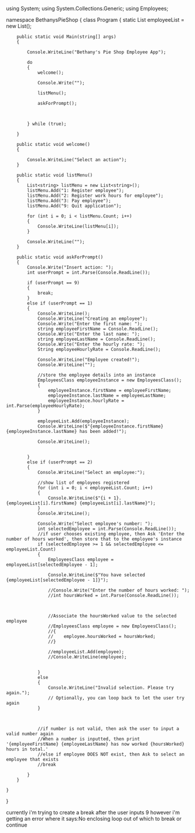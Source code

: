 using System;
using System.Collections.Generic;
using Employees;

namespace BethanysPieShop
{
    class Program
    {
        static List<EmployeesClass> employeeList = new List<EmployeesClass>();

        public static void Main(string[] args)
        {

            Console.WriteLine("Bethany's Pie Shop Employee App");

            do
            {
                welcome();

                Console.Write("");

                listMenu();

                askForPrompt();



            } while (true);

        }

        public static void welcome()
        {

            Console.WriteLine("Select an action");
        }

        public static void listMenu()
        {
            List<string> listMenu = new List<string>();
            listMenu.Add("1: Register employee");
            listMenu.Add("2: Register work hours for employee");
            listMenu.Add("3: Pay employee");
            listMenu.Add("9: Quit application");

            for (int i = 0; i < listMenu.Count; i++)
            {
                Console.WriteLine(listMenu[i]);
            }

            Console.WriteLine("");
        }

        public static void askForPrompt()
        {
            Console.Write("Insert action: ");
            int userPrompt = int.Parse(Console.ReadLine());

            if (userPrompt == 9)
            {
                break;
            } 
            else if (userPrompt == 1)
            {
                Console.WriteLine();
                Console.WriteLine("Creating an employee");
                Console.Write("Enter the first name: ");
                string employeeFirstName = Console.ReadLine();
                Console.Write("Enter the last name: ");
                string employeeLastName = Console.ReadLine();
                Console.Write("Enter the hourly rate: ");
                String employeeHourlyRate = Console.ReadLine();

                Console.WriteLine("Employee created!");
                Console.WriteLine("");

                //store the employee details into an instance
                EmployeesClass employeeInstance = new EmployeesClass();
                {
                    employeeInstance.firstName = employeeFirstName;
                    employeeInstance.lastName = employeeLastName;
                    employeeInstance.hourlyRate = int.Parse(employeeHourlyRate);
                }

                employeeList.Add(employeeInstance);
                Console.WriteLine($"{employeeInstance.firstName} {employeeInstance.lastName} has been added!");

                Console.WriteLine();


            }
            else if (userPrompt == 2)
            {
                Console.WriteLine("Select an employee:");

                //show list of employees registered
                for (int i = 0; i < employeeList.Count; i++)
                {
                    Console.WriteLine($"{i + 1}. {employeeList[i].firstName} {employeeList[i].lastName}");
                }
                Console.WriteLine();

                Console.Write("Select employee's number: ");
                int selectedEmployee = int.Parse(Console.ReadLine());
                //if user chooses existing employee, then Ask 'Enter the number of hours worked', then store that to the employee's instance
                if (selectedEmployee >= 1 && selectedEmployee <= employeeList.Count)
                {
                    EmployeesClass employee = employeeList[selectedEmployee - 1];

                    Console.WriteLine($"You have selected {employeeList[selectedEmployee - 1]}");

                    //Console.Write("Enter the number of hours worked: ");
                    //int hoursWorked = int.Parse(Console.ReadLine());

                    

                    //Associate the hoursWorked value to the selected employee
                    //EmployeesClass employee = new EmployeesClass();
                    //{
                    //    employee.hoursWorked = hoursWorked;
                    //}

                    //employeeList.Add(employee);
                    //Console.WriteLine(employee);


                }
                else
                {
                    Console.WriteLine("Invalid selection. Please try again.");
                    // Optionally, you can loop back to let the user try again
                }
                


                //if number is not valid, then ask the user to input a valid number again
                //When a number is inputted, then print '{employeeFirstName} {employeeLastName} has now worked {hoursWorked} hours in total.'  
                //else if employee DOES NOT exist, then Ask to select an employee that exists
                //break

            }
        }

    }
}

currently i'm trying to create a break after the user inputs 9 however i'm getting an error where it says:No enclosing loop out of which to break or continue
